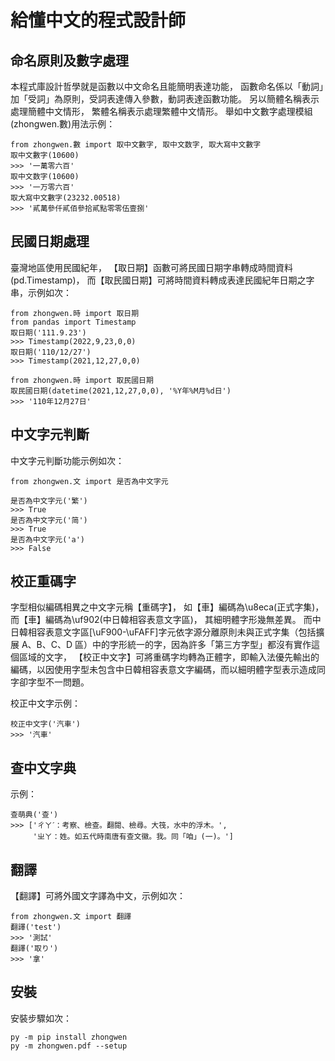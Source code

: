 # 給懂中文的程式設計師

## 命名原則及數字處理

本程式庫設計哲學就是函數以中文命名且能簡明表達功能，
函數命名係以「動詞」加「受詞」為原則，受詞表達傳入參數，動詞表達函數功能。
另以簡體名稱表示處理簡體中文情形，
繁體名稱表示處理繁體中文情形。
舉如中文數字處理模組(zhongwen.數)用法示例： 

    from zhongwen.數 import 取中文數字, 取中文数字, 取大寫中文數字
    取中文數字(10600)
    >>> '一萬零六百'
    取中文数字(10600)
    >>> '一万零六百'
    取大寫中文數字(23232.00518)
    >>> '貳萬參仟貳佰參拾貳點零零伍壹捌'

## 民國日期處理

臺灣地區使用民國紀年，
【取日期】函數可將民國日期字串轉成時間資料(pd.Timestamp)，
而【取民國日期】可將時間資料轉成表達民國紀年日期之字串，示例如次：

    from zhongwen.時 import 取日期
    from pandas import Timestamp
    取日期('111.9.23')
    >>> Timestamp(2022,9,23,0,0)
    取日期('110/12/27')
    >>> Timestamp(2021,12,27,0,0)

    from zhongwen.時 import 取民國日期
    取民國日期(datetime(2021,12,27,0,0), '%Y年%M月%d日')
    >>> '110年12月27日'

## 中文字元判斷

中文字元判斷功能示例如次：

    from zhongwen.文 import 是否為中文字元

    是否為中文字元('繁')
    >>> True
    是否為中文字元('简')
    >>> True
    是否為中文字元('a')
    >>> False

## 校正重碼字

字型相似編碼相異之中文字元稱【重碼字】，
如【車】編碼為\u8eca(正式字集)，
而【車】編碼為\uf902(中日韓相容表意文字區)，
其細明體字形幾無差異。
而中日韓相容表意文字區[\uF900-\uFAFF]字元依字源分離原則未與正式字集（包括擴展 A、B、C、D 區）中的字形統一的字，因為許多「第三方字型」都沒有實作這個區域的文字，
【校正中文字】可將重碼字均轉為正體字，即輸入法優先輸出的編碼，以因使用字型未包含中日韓相容表意文字編碼，而以細明體字型表示造成同字卻字型不一問題。

校正中文字示例：

    校正中文字('汽車')
    >>> '汽車'

## 查中文字典

示例：

    查萌典('查')
    >>> ['ㄔㄚˊ：考察、檢查。翻閱、檢尋。大筏，水中的浮木。', 
         'ㄓㄚ：姓。如五代時南唐有查文徽。我。同「咱」(一)。']

## 翻譯

【翻譯】可將外國文字譯為中文，示例如次：

    from zhongwen.文 import 翻譯
    翻譯('test')
    >>> '測試'
    翻譯('取り')
    >>> '拿'

## 安裝

安裝步驟如次：
    
    py -m pip install zhongwen
    py -m zhongwen.pdf --setup
